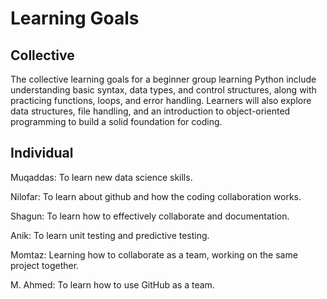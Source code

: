 # Learning Goals

## Collective

The collective learning goals for a beginner group learning Python include
understanding basic syntax, data types, and control structures, along
with practicing functions, loops, and error handling. Learners
will also explore data structures, file handling, and an
introduction to object-oriented programming to build a solid foundation for coding.

## Individual

Muqaddas: To learn new data science skills.

Nilofar: To learn about github and how the coding collaboration works.

Shagun: To learn how to effectively collaborate and documentation.

Anik: To learn unit testing and predictive testing.

Momtaz: Learning how to collaborate as a team, working on the same project together.

M. Ahmed: To learn how to use GitHub as a team.


